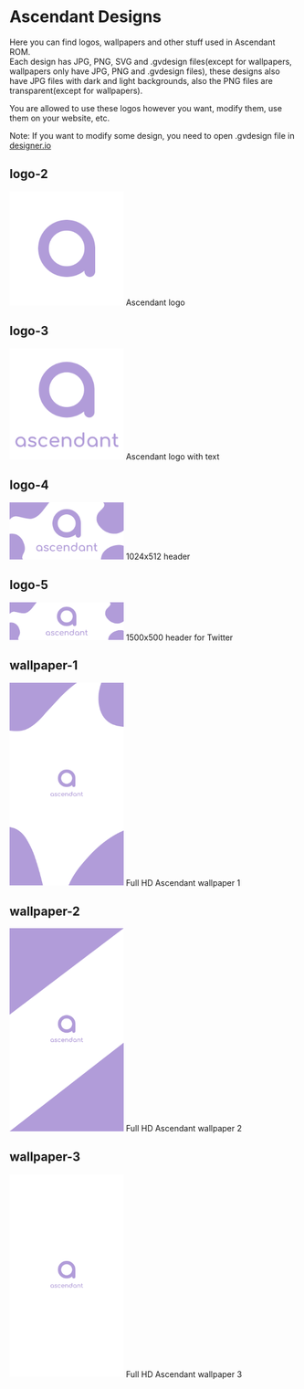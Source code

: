 # Ascendant Designs
Here you can find logos, wallpapers and other stuff used in Ascendant ROM.  
Each design has JPG, PNG, SVG and .gvdesign files(except for wallpapers, wallpapers only have JPG, PNG and .gvdesign files), these designs also have JPG files with dark and light backgrounds, also the PNG files are transparent(except for wallpapers).

You are allowed to use these logos however you want, modify them, use them on your website, etc.

Note: If you want to modify some design, you need to open .gvdesign file in [designer.io](https://designer.io)

## logo-2
<img src="logos/logo-2/logo-2.png" width="200">  
Ascendant logo

## logo-3
<img src="logos/logo-3/logo-3.png" width="200">  
Ascendant logo with text

## logo-4
<img src="logos/logo-4/logo-4.png" width="200">  
1024x512 header

## logo-5
<img src="logos/logo-5/logo-5.png" width="200">  
1500x500 header for Twitter

## wallpaper-1
<img src="wallpapers/wallpaper-1/wallpaper-1.png" width="200">  
Full HD Ascendant wallpaper 1

## wallpaper-2
<img src="wallpapers/wallpaper-2/wallpaper-2.png" width="200">  
Full HD Ascendant wallpaper 2

## wallpaper-3
<img src="wallpapers/wallpaper-3/wallpaper-3.png" width="200">  
Full HD Ascendant wallpaper 3
